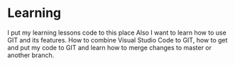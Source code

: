 # Learning
I put my learning lessons code to this place
Also I want to learn how to use GIT and its features. How to combine Visual Studio Code to GIT, how to get and put my code to GIT and learn how to merge changes to master or another branch.
